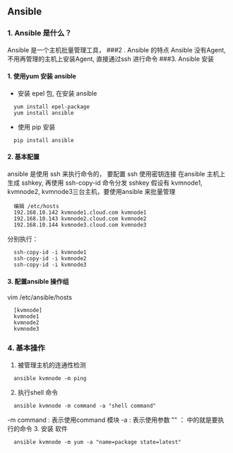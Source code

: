 ## Ansible

### 1. Ansible 是什么？
Ansible 是一个主机批量管理工具，
###2 . Ansible 的特点
Ansible 没有Agent, 不用再管理的主机上安装Agent, 直接通过ssh 进行命令
###3. Ansible 安装
#### 1. 使用yum 安装 ansible
  - 安装 epel 包, 在安装 ansible
  
  ```
    yum install epel-package
    yum install ansible
  ```
  
  - 使用 pip 安装
  
  ```
    pip install ansible
  ```
#### 2. 基本配置
  ansible 是使用 ssh 来执行命令的， 要配置 ssh 使用密钥连接
  在ansible 主机上 生成 sshkey, 再使用 ssh-copy-id 命令分发 sshkey
  假设有 kvmnode1, kvmnode2, kvmnode3三台主机，要使用ansible 来批量管理
  ```
    编辑 /etc/hosts
    192.168.10.142 kvmnode1.cloud.com kvmnode1
    192.168.10.143 kvmnode2.cloud.com kvmnode2
    192.168.10.144 kvmnode3.cloud.com kvmnode3
  ```
  
  分别执行：
  ```
    ssh-copy-id -i kvmnode1
    ssh-copy-id -i kvmnode2
    ssh-copy-id -i kvmnode3
  ```
  
#### 3. 配置ansible 操作组
  vim /etc/ansible/hosts
  
  ```
    [kvmnode]
    kvmnode1
    kvmnode2
    kvmnode3
  ```

### 4. 基本操作

1. 被管理主机的连通性检测

```
  ansible kvmnode -m ping
```

2. 执行shell 命令

```
  ansible kvmnode -m command -a "shell command"
```
-m command : 表示使用command 模块
-a : 表示使用参数
"" ： 中的就是要执行的命令
3. 安装 软件

```
  ansible kvmnode -m yum -a "name=package state=latest"
```
